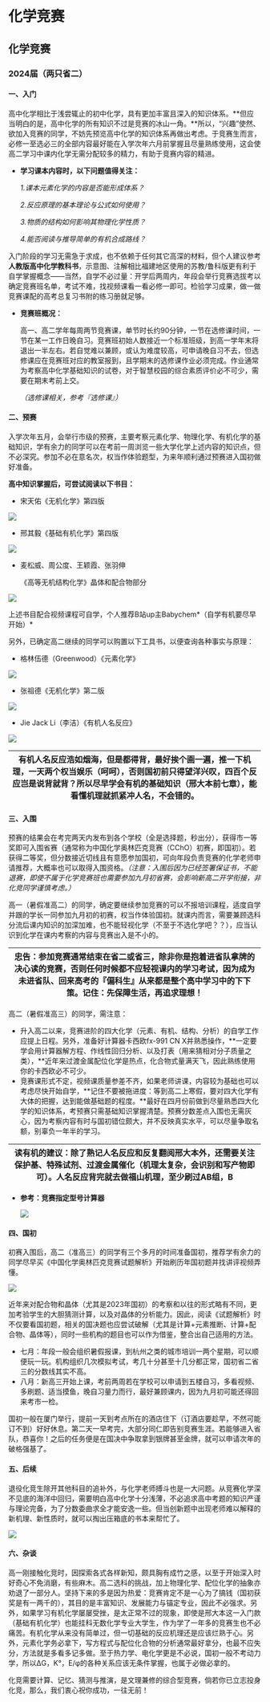 # 化学竞赛

## **化学竞赛**

### **2024届（两只省二）**

#### **一、入门**

高中化学相比于浅尝辄止的初中化学，具有更加丰富且深入的知识体系。\*\*但应当明白的是，高中化学的所有知识不过是竞赛的冰山一角。\*\*所以，“兴趣”使然、欲加入竞赛的同学，不妨先预览高中化学的知识体系再做出考虑。于竞赛生而言，必修一至选必三的全部内容最好能在入学次年六月前掌握且尽量熟练使用，这会使高二学习中课内化学无需分配较多的精力，有助于竞赛内容的精进。

*   **学习课本内容时，以下问题值得关注：**

    _1.课本元素化学的内容是否能形成体系？_

    _2.反应原理的基本理论与公式如何使用？_

    _3.物质的结构如何影响其物理化学性质？_

    _4.能否阅读与推导简单的有机合成路线？_

入门阶段的学习无需急于求成，也不依赖于任何其它高深的材料，但个人建议参考**人教版高中化学教科书**，示意图、注解相比福建地区使用的苏教/鲁科版更有利于自学掌握概念——当然，自学不必过量：开学后两周内，年段会举行竞赛选拔考以确定竞赛班名单，考试不难，找视频课看一看必修一即可。检验学习成果，做一做竞赛课配的高考总复习书附的练习册就足够。

*   **竞赛班概况：**

    高一、高二学年每周两节竞赛课，单节时长约90分钟，一节在选修课时间，一节在某一工作日晚自习。竞赛班初始人数接近一个标准班级，到高一学年末将退出一半左右。若自觉难以兼顾，或认为难度较高，可申请晚自习不去，但选修课应在竞赛班对应的教室报到，且学期末的选修课作业必须完成。作业通常为考察高中化学基础知识的试卷，对于智慧校园的综合素质评价必不可少，需要在期末考前上交。

    _（选修课相关，参考『选修课』）_

#### **二、预赛**

入学次年五月，会举行市级的预赛，主要考察元素化学、物理化学、有机化学的基础知识，学有余力的同学可以在考前一周浏览一些大学化学上述内容的知识点，但不必深究。参加不必在意名次，权当作体验题型，为来年顺利通过预赛进入国初做好准备。

**高中知识掌握后，可尝试阅读以下书目：**

* 宋天佑《无机化学》第四版

![](media/4a7786afa4f42045f43141895ef51368.jpeg)

* 邢其毅《基础有机化学》第四版

![](media/c6eeeef287154e82518e8fc81c67239f.jpeg)

*   麦松威、周公度、王颖霞、张羽伸

    《高等无机结构化学》晶体和配合物部分

![](media/a11ff09f5825286296d6843c204a71d0.jpeg)

上述书目配合视频课程可自学，个人推荐B站up主Babychem\*（自学有机要尽早开始）\*

另外，已确定高二继续的同学可以购置以下工具书，以便查询各种事实与原理：

* 格林伍德（Greenwood）《元素化学》

![](media/10f78ebc706cdb354dfb97d236cf1e1b.jpeg)

* 张祖德《无机化学》第二版

![](media/a7a0960a2f32ac8be257e5b7c70ddca8.jpeg)

* Jie Jack Li（李洁）《有机人名反应》

![](media/7390a196feae3eed5d929e637347c5ab.jpeg)

| **有机人名反应浩如烟海，但是都得背，最好挨个画一遍，推一下机理，一天两个权当娱乐（呵呵），否则国初前只得望洋兴叹，四百个反应岂是说背就背？所以尽早学会有机的基础知识（邢大本前七章），能看懂机理就抓紧冲人名，不会错的。** |
| --------------------------------------------------------------------------------------------------------------- |

#### **三、入围**

预赛的结果会在考完两天内发布到各个学校（全是选择题，秒出分），获得市一等奖即可入围省赛（通常称为中国化学奥林匹克竞赛（CChO）初赛，即国初）。若获得二等奖，但分数接近切线且有意愿参加国初，可向年段负责竞赛的化学老师申请推荐，大概率也可以取得入围资格。_（注意：入围后因为已经签署保证书，不能退赛，即使不属于化学竞赛班也需要参加九月初省赛，会影响新高二开学衔接，非化竞同学谨慎考虑。）_

高一（暑假准高二）的同学，确定要继续参加竞赛的可以不报培训课程，适度自学并跟的学长一同参加九月初的初赛，权当作体验国初。就课内而言，需要兼顾选科分流后课内知识的加深加难，也不能轻视化学（不至于不选化学吧？？），应当认识到化学在课内考察的内容与竞赛出入是不小的。

| **忠告：参加竞赛通常结束在省二或省三，除非你是抱着进省队拿牌的决心读的竞赛，否则任何时候都不应轻视课内的学习考试，因为成为未进省队、回来高考的『偏科生』从来都是整个高中学习中的下下策。记住：先保障生活，再追求理想！** |
| -------------------------------------------------------------------------------------------------------------- |

高二（暑假准高三）的同学，需注意：

* 升入高二以来，竞赛进阶的四大化学（元素、有机、结构、分析）的自学工作应提上日程。另外，准备好计算器卡西欧fx-991 CN X并熟悉操作，\*\*一定要学会用计算器解方程、作线性回归分析、以及打表（用来猜相对分子质量之类），\*\*近年来过渡金属配位化学是热点，化合物式量满天飞，因此熟练使用你的卡西欧必不可少。
* 竞赛课形式不定，视频课质量参差不齐，如果老师讲课，内容较为基础也可以考虑尽快开始自学，\*\*记住不要被拖进度：等到高二上寒假，要对四大化学有大体的把握，达到能做基础题的程度。\*\*最好在四月份前做到尽量熟悉四大化学的知识体系，考预赛只需基础知识掌握清楚。预赛分数差点入围也无需灰心，因为考察内容有时与国初错位颇大，并不反映真实水平，可以尽量争取名额，别辜负一年半的学习。

| **读有机的建议：除了熟记人名反应和反复翻阅邢大本外，还需要关注保护基、特殊试剂、过渡金属催化（机理太复杂，会识别和写产物即可）。人名反应背完就去做福山机理，至少刷过AB组，B** |
| ------------------------------------------------------------------------------------------ |

*   **参考：竞赛指定型号计算器**

    ![](media/4f1ca4fb9c2621e552d9624848f53beb.jpeg)

#### **四、国初**

初赛入围后，高二（准高三）的同学有三个多月的时间准备国初，推荐学有余力的同学尽早买《中国化学奥林匹克竞赛试题解析》开始刷历年国初题并找讲评视频弄懂。

![](media/f087889229b7c93e1aad54efacbd63e5.jpeg)

近年来对配合物和晶体（尤其是2023年国初）的考察和以往的形式略有不同，更加考验学生的大胆猜测计算，以及对晶体的分析能力。因此，阅读《试题解析》时不仅要看国初题，相关的国决题也应尝试破解（尤其是计算+元素推断、计算+配合物、晶体等），同时一些机构的题目也可以作为借鉴，整合出自己适用的方法。

* 七月：年段一般会组织暑假报课，到杭州之类的城市培训一两个星期，可以顺便玩一玩。机构组织几次模拟考试，考几十分甚至十几分都正常，国初省二省三的分数线其实不高。
* 八月：新高三开始上课，考前两周若在学校可以申请到五楼自习，多看视频、多刷题、适当摸鱼，晚自习量力而行，最好兼顾课内，因为九月初可能还得回来考市一检。

国初一般在厦门举行，提前一天到考点所在的酒店住下（订酒店要趁早，不然可能订不到）好好休息。第二天一早考完，大部分同仁即告别竞赛生涯。若能够进入省队，恭喜你！之后的任务便是在国决中争取拿到银牌甚至金牌，就可以申请次年的破格强基了。

#### **五、后续**

退役化竞生除开其他科目的追补外，与化学老师搏斗也是一大问题。从竞赛化学深不见底的海洋中回归，需要明白高中化学十分浅薄，不必追求高中考题的知识严谨与理论完备，为了分数委曲求全才能安逸一些。但当创新题中出现老师难以解释的新机理、新性质时，就可以掏出压箱底的书本来帮忙了。

![](media/445ea0d2760d884bf3339f3f99843eae.jpeg)

#### **六、杂谈**

高一刚接触化竞时，因探索各式各样新知，颇具胸有成竹之感，以至于开始深入时好奇心不免消磨，有些麻木。高二选科的挑战，加上物理化学、配位化学的抽象亦劝退了一部分人。坚持下来的多是因为热爱：竞赛肯定不是一心为了搞钱（国初获奖是有一两千的），其目的是丰富知识、发展能力与锚定专业，因此不必强求。另外，如果学习有机化学屡屡受挫，是太正常不过的现象，即使是邢大本这一入门款（基础有机化学）也能挂科无数化学专业大学生，作为学了一年多的竞赛生也不必痛苦。有机化学从来没有简单过，但一切基础的反应机理还是应该烂熟于心。另外，元素化学务必拿下，写方程式与配位化合物的分析通常最好拿分，也最不应失分，方法就是多看多记多做。至于热力学、电化学更是不必说，国初一般不考动力学，所以ΔG，K°，E/φ的各种关系应该无条件掌握，也属于必做必拿的。

化竞需要计算、记忆、猜测与推演，是文理兼修的综合型竞赛，倘若你已立志投身化竞，那么，我们衷心祝你成功，一往无前！
